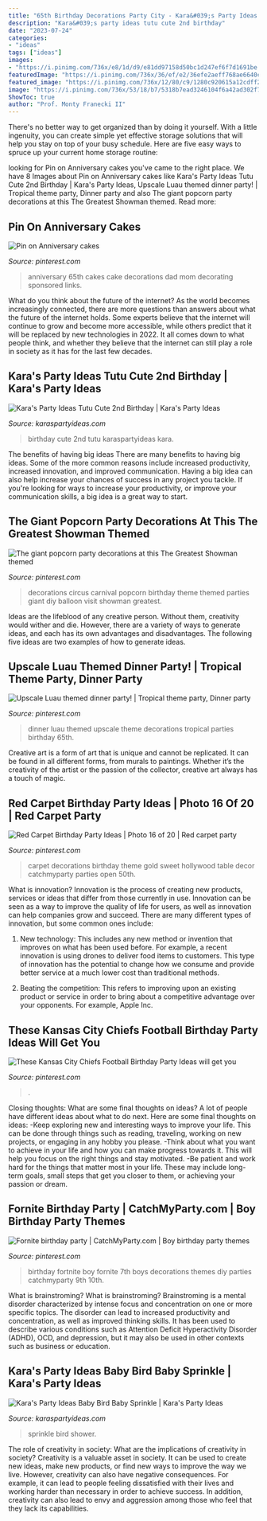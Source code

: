```yaml
---
title: "65th Birthday Decorations Party City - Kara&#039;s Party Ideas Baby Bird Baby Sprinkle"
description: "Kara&#039;s party ideas tutu cute 2nd birthday"
date: "2023-07-24"
categories:
- "ideas"
tags: ["ideas"]
images:
- "https://i.pinimg.com/736x/e8/1d/d9/e81dd97158d50bc1d247ef6f7d1691be.jpg"
featuredImage: "https://i.pinimg.com/736x/36/ef/e2/36efe2aeff768ae6640c554bd9b6ba3e.jpg"
featured_image: "https://i.pinimg.com/736x/12/80/c9/1280c920615a12cdff277bad1025f3bd.jpg"
image: "https://i.pinimg.com/736x/53/18/b7/5318b7ead3246104f6a42ad302f7ef98--wedding-anniversary-cakes-th-anniversary.jpg"
ShowToc: true
author: "Prof. Monty Franecki II"
---
```



There's no better way to get organized than by doing it yourself. With a little ingenuity, you can create simple yet effective storage solutions that will help you stay on top of your busy schedule. Here are five easy ways to spruce up your current home storage routine: 

	

		
looking for Pin on Anniversary cakes you've came to the right place. We have 8 Images about Pin on Anniversary cakes like Kara&#039;s Party Ideas Tutu Cute 2nd Birthday | Kara&#039;s Party Ideas, Upscale Luau themed dinner party! | Tropical theme party, Dinner party and also The giant popcorn party decorations at this The Greatest Showman themed. Read more:
		
    
## Pin On Anniversary Cakes

<img loading=lazy src="https://i.pinimg.com/736x/53/18/b7/5318b7ead3246104f6a42ad302f7ef98--wedding-anniversary-cakes-th-anniversary.jpg" onerror="this.onerror=null;this.src='https://tse1.mm.bing.net/th?id=OIP.hdUWKZriAA9WPHRVHfCMLwHaJ4&amp;pid=15.1';" alt="Pin on Anniversary cakes">

_Source: pinterest.com_

>anniversary 65th cakes cake decorations dad mom decorating sponsored links. 

	

What do you think about the future of the internet?
As the world becomes increasingly connected, there are more questions than answers about what the future of the internet holds. Some experts believe that the internet will continue to grow and become more accessible, while others predict that it will be replaced by new technologies in 2022. It all comes down to what people think, and whether they believe that the internet can still play a role in society as it has for the last few decades.

    
## Kara&#039;s Party Ideas Tutu Cute 2nd Birthday | Kara&#039;s Party Ideas

<img loading=lazy src="https://karaspartyideas.com/wp-content/uploads/2017/08/Tutu-Cute-2nd-Birthday-via-Karas-Party-Ideas-KarasPartyIdeas.com16.jpg" onerror="this.onerror=null;this.src='https://tse2.mm.bing.net/th?id=OIP.Cz98uqB3URxbASdxXzS3bgHaLH&amp;pid=15.1';" alt="Kara&#039;s Party Ideas Tutu Cute 2nd Birthday | Kara&#039;s Party Ideas">

_Source: karaspartyideas.com_

>birthday cute 2nd tutu karaspartyideas kara. 

	

The benefits of having big ideas
There are many benefits to having big ideas. Some of the more common reasons include increased productivity, increased innovation, and improved communication. Having a big idea can also help increase your chances of success in any project you tackle. If you're looking for ways to increase your productivity, or improve your communication skills, a big idea is a great way to start.

    
## The Giant Popcorn Party Decorations At This The Greatest Showman Themed

<img loading=lazy src="https://i.pinimg.com/736x/36/ef/e2/36efe2aeff768ae6640c554bd9b6ba3e.jpg" onerror="this.onerror=null;this.src='https://tse3.mm.bing.net/th?id=OIP.2OX-DNSTwtqB5920HkzW_gHaLG&amp;pid=15.1';" alt="The giant popcorn party decorations at this The Greatest Showman themed">

_Source: pinterest.com_

>decorations circus carnival popcorn birthday theme themed parties giant diy balloon visit showman greatest. 

	

Ideas are the lifeblood of any creative person. Without them, creativity would wither and die. However, there are a variety of ways to generate ideas, and each has its own advantages and disadvantages. The following five ideas are two examples of how to generate ideas.

    
## Upscale Luau Themed Dinner Party! | Tropical Theme Party, Dinner Party

<img loading=lazy src="https://i.pinimg.com/736x/e9/00/6e/e9006e37ab82ed12a7c2b3e0f7047bc6--themed-dinner-parties-luau-party.jpg" onerror="this.onerror=null;this.src='https://tse4.mm.bing.net/th?id=OIP.JOBF6eJwThJuRBdVRowz9gHaJ3&amp;pid=15.1';" alt="Upscale Luau themed dinner party! | Tropical theme party, Dinner party">

_Source: pinterest.com_

>dinner luau themed upscale theme decorations tropical parties birthday 65th. 

	

Creative art is a form of art that is unique and cannot be replicated. It can be found in all different forms, from murals to paintings. Whether it’s the creativity of the artist or the passion of the collector, creative art always has a touch of magic.

    
## Red Carpet Birthday Party Ideas | Photo 16 Of 20 | Red Carpet Party

<img loading=lazy src="https://i.pinimg.com/736x/38/43/67/384367d9bf666799c968952e5b038c27--red-carpet-party-hollywood-theme.jpg" onerror="this.onerror=null;this.src='https://tse2.mm.bing.net/th?id=OIP.RrbWhp5PjDY9uaZ_ze3GOQHaJ3&amp;pid=15.1';" alt="Red Carpet Birthday Party Ideas | Photo 16 of 20 | Red carpet party">

_Source: pinterest.com_

>carpet decorations birthday theme gold sweet hollywood table decor catchmyparty parties open 50th. 

	

What is innovation?
Innovation is the process of creating new products, services or ideas that differ from those currently in use. Innovation can be seen as a way to improve the quality of life for users, as well as innovation can help companies grow and succeed. There are many different types of innovation, but some common ones include:
1. New technology: This includes any new method or invention that improves on what has been used before. For example, a recent innovation is using drones to deliver food items to customers. This type of innovation has the potential to change how we consume and provide better service at a much lower cost than traditional methods.

2. Beating the competition: This refers to improving upon an existing product or service in order to bring about a competitive advantage over your opponents. For example, Apple Inc.

    
## These Kansas City Chiefs Football Birthday Party Ideas Will Get You

<img loading=lazy src="https://i.pinimg.com/736x/e8/1d/d9/e81dd97158d50bc1d247ef6f7d1691be.jpg" onerror="this.onerror=null;this.src='https://tse4.mm.bing.net/th?id=OIP.Tx88_a_kcLAqaKgzAelHGgHaJ3&amp;pid=15.1';" alt="These Kansas City Chiefs Football Birthday Party Ideas will get you">

_Source: pinterest.com_

>. 

	

Closing thoughts: What are some final thoughts on ideas?
A lot of people have different ideas about what to do next. Here are some final thoughts on ideas: 
-Keep exploring new and interesting ways to improve your life. This can be done through things such as reading, traveling, working on new projects, or engaging in any hobby you please.
-Think about what you want to achieve in your life and how you can make progress towards it. This will help you focus on the right things and stay motivated. 
-Be patient and work hard for the things that matter most in your life. These may include long-term goals, small steps that get you closer to them, or achieving your passion or dream.

    
## Fornite Birthday Party | CatchMyParty.com | Boy Birthday Party Themes

<img loading=lazy src="https://i.pinimg.com/736x/12/80/c9/1280c920615a12cdff277bad1025f3bd.jpg" onerror="this.onerror=null;this.src='https://tse3.mm.bing.net/th?id=OIP.5NrM4EGFn0MkMtTQ7Qaf0wHaFj&amp;pid=15.1';" alt="Fornite birthday party | CatchMyParty.com | Boy birthday party themes">

_Source: pinterest.com_

>birthday fortnite boy fornite 7th boys decorations themes diy parties catchmyparty 9th 10th. 

	

What is brainstroming?
What is brainstroming? Brainstroming is a mental disorder characterized by intense focus and concentration on one or more specific topics. The disorder can lead to increased productivity and concentration, as well as improved thinking skills. It has been used to describe various conditions such as Attention Deficit Hyperactivity Disorder (ADHD), OCD, and depression, but it may also be used in other contexts such as business or education.

    
## Kara&#039;s Party Ideas Baby Bird Baby Sprinkle | Kara&#039;s Party Ideas

<img loading=lazy src="http://karaspartyideas.com/wp-content/uploads/2013/06/feather-her-nest-baby-bird-sprinkle-shower-party-decorations-+ideas-cake-blue-pink.jpg" onerror="this.onerror=null;this.src='https://tse3.mm.bing.net/th?id=OIP.pt3Lw-B5EUH014BvstwQbAHaLG&amp;pid=15.1';" alt="Kara&#039;s Party Ideas Baby Bird Baby Sprinkle | Kara&#039;s Party Ideas">

_Source: karaspartyideas.com_

>sprinkle bird shower. 

	

The role of creativity in society: What are the implications of creativity in society?
Creativity is a valuable asset in society. It can be used to create new ideas, make new products, or find new ways to improve the way we live. However, creativity can also have negative consequences. For example, it can lead to people feeling dissatisfied with their lives and working harder than necessary in order to achieve success. In addition, creativity can also lead to envy and aggression among those who feel that they lack its capabilities.

